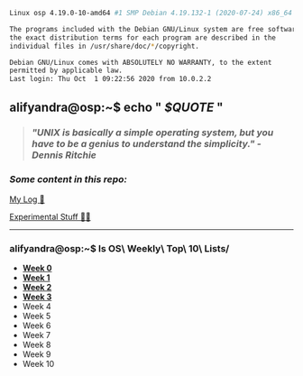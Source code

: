 ```bash
Linux osp 4.19.0-10-amd64 #1 SMP Debian 4.19.132-1 (2020-07-24) x86_64

The programs included with the Debian GNU/Linux system are free software;
the exact distribution terms for each program are described in the
individual files in /usr/share/doc/*/copyright.

Debian GNU/Linux comes with ABSOLUTELY NO WARRANTY, to the extent
permitted by applicable law.
Last login: Thu Oct  1 09:22:56 2020 from 10.0.2.2
```

## alifyandra@osp:~$ echo " *$QUOTE* "

> ### *"UNIX is basically a simple operating system, but you have to be a genius to understand the simplicity." - Dennis Ritchie*



### *Some content in this repo:*

[My Log 📝](TXT/mylog.txt)  

[Experimental Stuff 👨‍💻](https://github.com/alifyandra/os202/tree/master/experimental/)



---

### alifyandra@osp:~$ ls OS\ Weekly\ Top\ 10\ Lists/

-   **[Week 0](w00.md)**
-   **[Week 1](w01.md)**
-   **[Week 2](w02.md)**
-   **[Week 3](w03.md)**
-   Week 4
-   Week 5
-   Week 6
-   Week 7
-   Week 8
-   Week 9
-   Week 10

